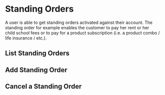 # Standing Orders

A user is able to get standing orders activated against their account.  The standing order for
example enables the customer to pay her rent or her child school fees or to pay for a product
subscription (i.e. a product combo / life insurance / etc.).

## List Standing Orders

## Add Standing Order

## Cancel a Standing Order
